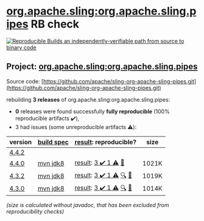 [org.apache.sling:org.apache.sling.pipes](https://search.maven.org/artifact/org.apache.sling/org.apache.sling.pipes/) RB check
=======

[![Reproducible Builds](https://reproducible-builds.org/images/logos/rb.svg) an independently-verifiable path from source to binary code](https://reproducible-builds.org/)

## Project: [org.apache.sling:org.apache.sling.pipes](https://search.maven.org/artifact/org.apache.sling/org.apache.sling.pipes/)

Source code: [https://github.com/apache/sling-org-apache-sling-pipes.git](https://github.com/apache/sling-org-apache-sling-pipes.git)

rebuilding **3 releases** of org.apache.sling:org.apache.sling.pipes:
- **0** releases were found successfully **fully reproducible** (100% reproducible artifacts :heavy_check_mark:),
- 3 had issues (some unreproducible artifacts :warning:):

| version | [build spec](/BUILDSPEC.md) | [result](https://reproducible-builds.org/docs/jvm/): reproducible? | size |
| -- | --------- | ------ | -- |
| [4.4.2](https://search.maven.org/artifact/org.apache.sling/org.apache.sling.pipes/4.4.2/pom) | | | |
| [4.4.0](https://search.maven.org/artifact/org.apache.sling/org.apache.sling.pipes/4.4.0/pom) | [mvn jdk8](org.apache.sling.pipes-4.4.0.buildspec) | [result](org.apache.sling.pipes-4.4.0.buildinfo): [3 :heavy_check_mark:  1 :warning:](org.apache.sling.pipes-4.4.0.buildcompare) [:memo:](https://issues.apache.org/jira/browse/SM-5021) | 1021K |
| [4.3.2](https://search.maven.org/artifact/org.apache.sling/org.apache.sling.pipes/4.3.2/pom) | [mvn jdk8](org.apache.sling.pipes-4.3.2.buildspec) | [result](org.apache.sling.pipes-4.3.2.buildinfo): [3 :heavy_check_mark:  1 :warning:](org.apache.sling.pipes-4.3.2.buildcompare) [:mag:](org.apache.sling.pipes-4.3.2.diffoscope) [:memo:](https://issues.apache.org/jira/browse/SM-5021) | 1019K |
| [4.3.0](https://search.maven.org/artifact/org.apache.sling/org.apache.sling.pipes/4.3.0/pom) | [mvn jdk8](org.apache.sling.pipes-4.3.0.buildspec) | [result](org.apache.sling.pipes-4.3.0.buildinfo): [3 :heavy_check_mark:  1 :warning:](org.apache.sling.pipes-4.3.0.buildcompare) [:mag:](org.apache.sling.pipes-4.3.0.diffoscope) [:memo:](https://issues.apache.org/jira/browse/SM-5021) | 1014K |

<i>(size is calculated without javadoc, that has been excluded from reproducibility checks)</i>

